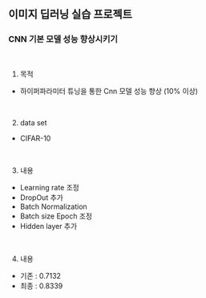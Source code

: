 ## 이미지 딥러닝 실습 프로젝트
### CNN 기본 모델 성능 향상시키기
<br>

1. 목적

- 하이퍼파라미터 튜닝을 통한 Cnn 모델 성능 향상 (10% 이상)
<br>

2. data set
   
- CIFAR-10
<br>

3. 내용
- Learning rate 조정  
- DropOut 추가  
-  Batch Normalization  
-  Batch size Epoch 조정  
-  Hidden layer 추가    
<br>

4. 내용  
- 기존 : 0.7132  
- 최종 : 0.8339    
